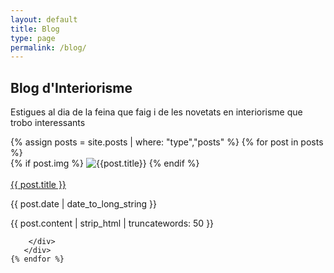 ```yaml
---
layout: default
title: Blog
type: page
permalink: /blog/
---
```


<section id="global-header">
  <div class="container">
    <div class="row">
      <div class="col-md-12">
        <div class="block">
          <h1>Blog d'Interiorisme</h1>
          <p>Estigues al dia de la feina que faig i de les novetats en interiorisme que trobo interessants</p>
        </div>
      </div>
    </div>
  </div>
</section>



<div id="container2">
  <div id="grid" data-columns>
 {% assign posts = site.posts | where: "type","posts" %}
    {% for post in posts %}
      <div class="box" style="background-color:#{{post.color}}">
        {% if post.img %}
          <img class="feat-image" src="{{ post.img }}" alt="{{post.title}}">
        {% endif %}
        <br><br>
        <div class="container2">
          <a href="{{ post.url | prepend: site.baseurl }}" class="bold blogtit">{{ post.title }} <i class="fa fa-angle-right" style="font-size:20px"></i></a>
          <p class="spacep bold">{{ post.date | date_to_long_string }}</p>
          <p class="spacep"> {{ post.content | strip_html | truncatewords: 50 }}  </p>
	
        </div>
       </div>
    {% endfor %}
  </div>
</div>

<script src="{{site.baseurl}}/js/salvattore.min.js"></script>
